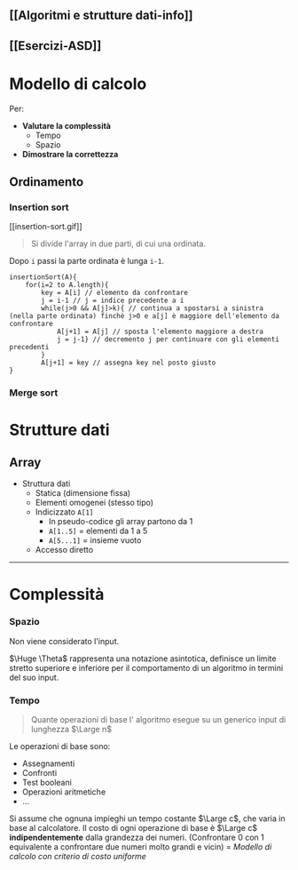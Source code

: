 
## [[Algoritmi e strutture dati-info]]

[[Esercizi-ASD]]
---

# Modello di calcolo 
Per: 
- **Valutare la complessità**
	- Tempo
	- Spazio
- **Dimostrare la correttezza**

## Ordinamento 

### Insertion sort 
[[insertion-sort.gif]]
> Si divide l'array in due parti, di cui una ordinata. 

Dopo `i` passi la parte ordinata è lunga `i-1`.
```clike
insertionSort(A){
	for(i=2 to A.length){
		key = A[i] // elemento da confrontare 
		j = i-1 // j = indice precedente a i
		while(j>0 && A[j]>k){ // continua a spostarsi a sinistra (nella parte ordinata) finchè j>0 e a[j] è maggiore dell'elemento da confrontare 
			A[j+1] = A[j] // sposta l'elemento maggiore a destra 
			j = j-1} // decremento j per continuare con gli elementi precedenti
		}
		A[j+1] = key // assegna key nel posto giusto 
}
```

### Merge sort 

# Strutture dati 
## Array 
- Struttura dati 
	- Statica (dimensione fissa)
	- Elementi omogenei (stesso tipo)
	- Indicizzato `A[1]` 
		- In pseudo-codice gli array partono da 1 
		- `A[1..5]` = elementi da 1  a 5
		- `A[5...1]` = insieme vuoto 
	- Accesso diretto 

---

# Complessità 

### Spazio 
Non viene considerato l'input. 

$\Huge \Theta$ rappresenta una notazione asintotica, definisce un limite stretto superiore e inferiore per il comportamento di un algoritmo in termini del suo input. 
### Tempo 
> Quante operazioni di base l' algoritmo esegue su un generico input di lunghezza $\Large n$

Le operazioni di base sono: 
- Assegnamenti 
- Confronti 
- Test booleani
- Operazioni aritmetiche
- ...

Si assume che ognuna impieghi un tempo costante $\Large c$, che varia in base al calcolatore. 
Il costo di ogni operazione di base è $\Large c$ **indipendentemente** dalla grandezza dei numeri. (Confrontare 0 con 1 equivalente a confrontare due numeri molto grandi e vicin)
= *Modello di calcolo con criterio di costo uniforme*


